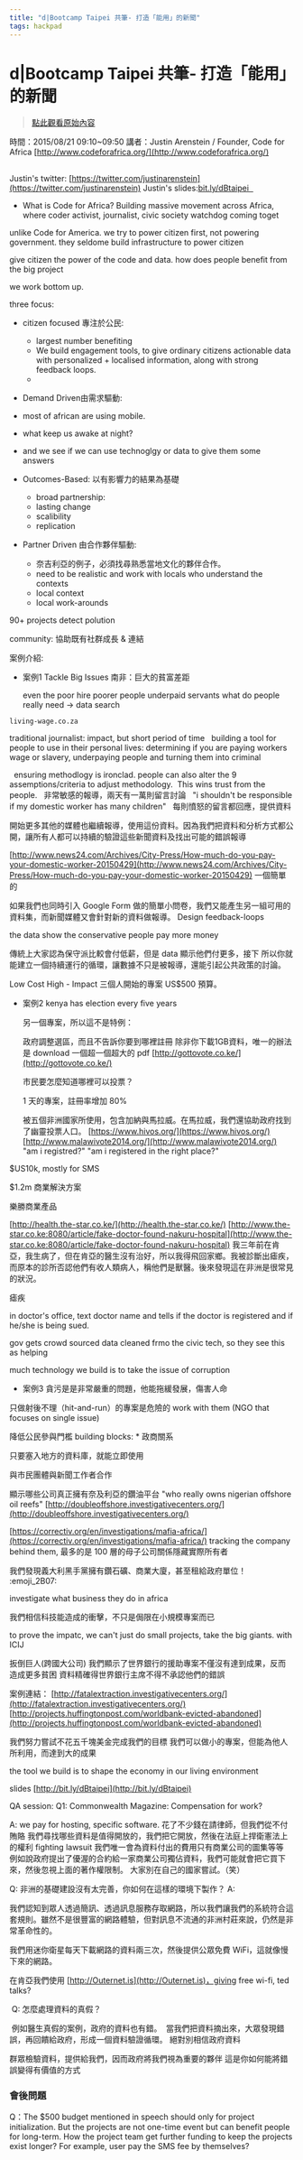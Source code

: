 ```yaml
---
title: "d|Bootcamp Taipei 共筆- 打造「能用」的新聞"
tags: hackpad
---
```


# d|Bootcamp Taipei 共筆- 打造「能用」的新聞

> [點此觀看原始內容](https://g0v.hackpad.tw/8gGfeImZ4yV)

時間：2015/08/21 09:10~09:50
講者：Justin Arenstein / Founder, Code for Africa [http://www.codeforafrica.org/](http://www.codeforafrica.org/)
##

Justin's twitter: [https://twitter.com/justinarenstein](https://twitter.com/justinarenstein)
Justin's slides:[bit.ly/dBtaipei  ](https://bit.ly/dBtaipei)

- What is Code for Africa?
Building massive movement across Africa, where coder activist, journalist, civic society watchdog coming toget

unlike Code for America. we try to power citizen first, not powering government. they seldome build infrastructure to power citizen

give citizen the power of the code and data.
how does people benefit from the big project

we work bottom up.

three focus:
- citizen focused 專注於公民:
    - largest number benefiting
    - We build engagement tools, to give ordinary citizens actionable data with personalized + localised information, along with strong feedback loops.
    -

- Demand Driven由需求驅動:
- most of african are using mobile.
- what keep us awake at night?
- and we see if we can use technoglgy or data to give them some answers

- Outcomes-Based: 以有影響力的結果為基礎
    - broad partnership:
    - lasting change
    - scalibility
    - replication

- Partner Driven 由合作夥伴驅動:
    - 奈吉利亞的例子，必須找尋熟悉當地文化的夥伴合作。
    - need to be realistic and work with locals who understand the contexts
    - local context
    - local work-arounds

90+ projects
    detect polution

community: 協助既有社群成長 & 連結

案例介紹:

- 案例1 Tackle Big Issues 南非：巨大的貧富差距

    even the poor hire poorer people
    underpaid servants
    what do people really need -> data search
```
living-wage.co.za
```
 traditional journalist: impact, but short period of time
  building a tool for people to use in their personal lives: determining if you are paying workers wage or slavery, underpaying people and turning them into criminal

  ensuring methodlogy is ironclad. people can also alter the 9 assemptions/criteria to adjust methodology.  This wins trust from the people.
  非常敏感的報導，兩天有一萬則留言討論
  "i shouldn't be responsible if my domestic worker has many children"
  每則憤怒的留言都回應，提供資料


開始更多其他的媒體也繼續報導，使用這份資料。因為我們把資料和分析方式都公開，讓所有人都可以持續的驗證這些新聞資料及找出可能的錯誤報導

[http://www.news24.com/Archives/City-Press/How-much-do-you-pay-your-domestic-worker-20150429](http://www.news24.com/Archives/City-Press/How-much-do-you-pay-your-domestic-worker-20150429)
一個簡單的

如果我們也同時引入 Google Form 做的簡單小問卷，我們又能產生另一組可用的資料集，而新聞媒體又會針對新的資料做報導。
Design feedback-loops

the data show the conservative people pay more money


傳統上大家認為保守派比較會付低薪，但是 data 顯示他們付更多，接下
所以你就能建立一個持續運行的循環，讓數據不只是被報導，還能引起公共政策的討論。

Low Cost High - Impact 三個人開始的專案 US$500 預算。

- 案例2 kenya has election every five years

    另一個專案，所以這不是特例：

    政府調整選區，而且不告訴你要到哪裡註冊 除非你下載1GB資料，唯一的辦法是 download 一個超一個超大的 pdf
    [http://gottovote.co.ke/](http://gottovote.co.ke/)

    市民要怎麼知道哪裡可以投票？

    1 天的專案，註冊率增加 80%

    被五個非洲國家所使用，包含加納與馬拉威。在馬拉威，我們還協助政府找到了幽靈投票人口。
    [https://www.hivos.org/](https://www.hivos.org/)
    [http://www.malawivote2014.org/](http://www.malawivote2014.org/)
"am i registred?" "am i registered in the right place?"

$US10k, mostly for SMS

$1.2m 商業解決方案

樂勝商業產品

[http://health.the-star.co.ke/](http://health.the-star.co.ke/)
[http://www.the-star.co.ke:8080/article/fake-doctor-found-nakuru-hospital](http://www.the-star.co.ke:8080/article/fake-doctor-found-nakuru-hospital)
我三年前在肯亞，我生病了，但在肯亞的醫生沒有治好，所以我得飛回家鄉。我被診斷出瘧疾，而原本的診所否認他們有收人類病人，稱他們是獸醫。後來發現這在非洲是很常見的狀況。

瘧疾

in doctor's office, text doctor name and tells if the doctor is registered and if he/she is being sued.

gov gets crowd sourced data cleaned frmo the civic tech, so they see this as helping

much technology we build is to take the issue of corruption

- 案例3 貪污是是非常嚴重的問題，他能拖緩發展，傷害人命

只做射後不理（hit-and-run）的專案是危險的
work with them (NGO that focuses on single issue)

降低公民參與門檻
building blocks:
\* 政商關系

只要塞入地方的資料庫，就能立即使用

與市民團體與新聞工作者合作

顯示哪些公司真正擁有奈及利亞的鑽油平台
"who really owns nigerian offshore oil reefs"
[http://doubleoffshore.investigativecenters.org/](http://doubleoffshore.investigativecenters.org/)

[https://correctiv.org/en/investigations/mafia-africa/](https://correctiv.org/en/investigations/mafia-africa/)
tracking the company behind them, 最多的是 100 層的母子公司關係隱藏實際所有者

我們發現義大利黑手黨擁有鑽石礦、商業大廈，甚至租給政府單位！ :emoji_2B07:

investigate what business they do in africa

我們相信科技能造成的衝擊，不只是侷限在小規模專案而已

to prove the impatc, we can't just do small projects, take the big giants. with ICIJ

扳倒巨人(跨國大公司)
我們顯示了世界銀行的援助專案不僅沒有達到成果，反而造成更多貧困
資料精確得世界銀行主席不得不承認他們的錯誤

案例連結：
[http://fatalextraction.investigativecenters.org/](http://fatalextraction.investigativecenters.org/)
[http://projects.huffingtonpost.com/worldbank-evicted-abandoned](http://projects.huffingtonpost.com/worldbank-evicted-abandoned)

我們努力嘗試不花五千塊美金完成我們的目標
我們可以做小的專案，但能為他人所利用，而達到大的成果

the tool we build is to shape the economy in our living environment

slides
[http://bit.ly/dBtaipei](http://bit.ly/dBtaipei)

QA session:
Q1: Commonwealth Magazine: Compensation for work?

A: we pay for hosting, specific software.
花了不少錢在請律師，但我們從不付賄賂
我們尋找哪些資料是值得開放的，我們把它開放，然後在法庭上捍衛憲法上的權利
fighting lawsuit
我們唯一會為資料付出的費用只有商業公司的圖集等等
例如說政府提出了優渥的合約給一家商業公司獨佔資料，我們可能就會把它買下來，然後忽視上面的著作權限制。
大家別在自己的國家嘗試。（笑）

Q: 非洲的基礎建設沒有太完善，你如何在這樣的環境下製作？
A:

我們認知到眾人透過簡訊、透過訊息服務存取網路，所以我們讓我們的系統符合這套規則。雖然不是很豐富的網路體驗，但對訊息不流通的非洲村莊來說，仍然是非常革命性的。

我們用迷你衛星每天下載網路的資料兩三次，然後提供公眾免費 WiFi，這就像慢下來的網路。


在肯亞我們使用 [http://Outernet.is](http://Outernet.is)，giving free wi-fi,
ted talks?

 Q: 怎麼處理資料的真假？

 例如醫生真假的案例，政府的資料也有錯。
 當我們把資料摘出來，大眾發現錯誤，再回饋給政府，形成一個資料驗證循環。
絕對別相信政府資料

群眾檢驗資料，提供給我們，因而政府將我們視為重要的夥伴
這是你如何能將錯誤變得有價值的方式


### 會後問題


Q：The $500 budget mentioned in speech should only for project initialization. But the projects are not one-time event but can benefit people for long-term. How the project team get further funding to keep the projects exist longer? For example, user pay the SMS fee by themselves?


